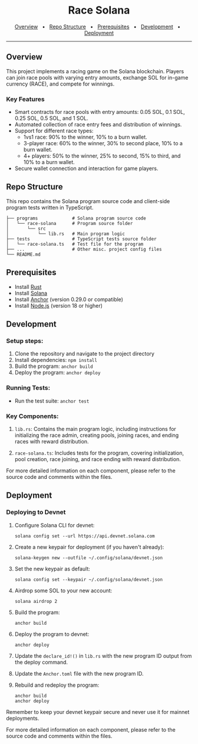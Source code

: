<div align="center">
  <h1>Race Solana</h1>
  <a href="#overview">Overview</a>
  <span>&nbsp;&nbsp;•&nbsp;&nbsp;</span>
  <a href="#repo-structure">Repo Structure</a>
  <span>&nbsp;&nbsp;•&nbsp;&nbsp;</span>
  <a href="#prerequisites">Prerequisites</a>
  <span>&nbsp;&nbsp;•&nbsp;&nbsp;</span>
  <a href="#development">Development</a>
  <span>&nbsp;&nbsp;•&nbsp;&nbsp;</span>
  <a href="#deployment">Deployment</a>
  <br />
  <hr />
</div>

## Overview

This project implements a racing game on the Solana blockchain. Players can join race pools with varying entry amounts, exchange SOL for in-game currency (RACE), and compete for winnings.

### Key Features
- Smart contracts for race pools with entry amounts: 0.05 SOL, 0.1 SOL, 0.25 SOL, 0.5 SOL, and 1 SOL.
- Automated collection of race entry fees and distribution of winnings.
- Support for different race types:
  - 1vs1 race: 90% to the winner, 10% to a burn wallet.
  - 3-player race: 60% to the winner, 30% to second place, 10% to a burn wallet.
  - 4+ players: 50% to the winner, 25% to second, 15% to third, and 10% to a burn wallet.
- Secure wallet connection and interaction for game players.

## Repo Structure

This repo contains the Solana program source code and client-side program tests written in TypeScript.
```.
├── programs             # Solana program source code
│   └── race-solana      # Program source folder
│       └── src
│           └── lib.rs   # Main program logic
├── tests                # TypeScript tests source folder
│   └── race-solana.ts   # Test file for the program
├── ...                  # Other misc. project config files
└── README.md
```

## Prerequisites

- Install [Rust](https://www.rust-lang.org/tools/install)
- Install [Solana](https://docs.solana.com/cli/install-solana-cli-tools)
- Install [Anchor](https://project-serum.github.io/anchor/getting-started/installation.html) (version 0.29.0 or compatible)
- Install [Node.js](https://nodejs.org/) (version 18 or higher)

## Development

### Setup steps:

1. Clone the repository and navigate to the project directory
2. Install dependencies: `npm install`
3. Build the program: `anchor build`
4. Deploy the program: `anchor deploy`

### Running Tests:
- Run the test suite: `anchor test`

### Key Components:

1. `lib.rs`: Contains the main program logic, including instructions for initializing the race admin, creating pools, joining races, and ending races with reward distribution.

2. `race-solana.ts`: Includes tests for the program, covering initialization, pool creation, race joining, and race ending with reward distribution.

For more detailed information on each component, please refer to the source code and comments within the files.

## Deployment

### Deploying to Devnet

1. Configure Solana CLI for devnet:
   ```
   solana config set --url https://api.devnet.solana.com
   ```

2. Create a new keypair for deployment (if you haven't already):
   ```
   solana-keygen new --outfile ~/.config/solana/devnet.json
   ```

3. Set the new keypair as default:
   ```
   solana config set --keypair ~/.config/solana/devnet.json
   ```

4. Airdrop some SOL to your new account:
   ```
   solana airdrop 2
   ```

5. Build the program:
   ```
   anchor build
   ```

6. Deploy the program to devnet:
   ```
   anchor deploy
   ```

7. Update the `declare_id!()` in `lib.rs` with the new program ID output from the deploy command.

8. Update the `Anchor.toml` file with the new program ID.

9. Rebuild and redeploy the program:
   ```
   anchor build
   anchor deploy
   ```

Remember to keep your devnet keypair secure and never use it for mainnet deployments.

For more detailed information on each component, please refer to the source code and comments within the files.